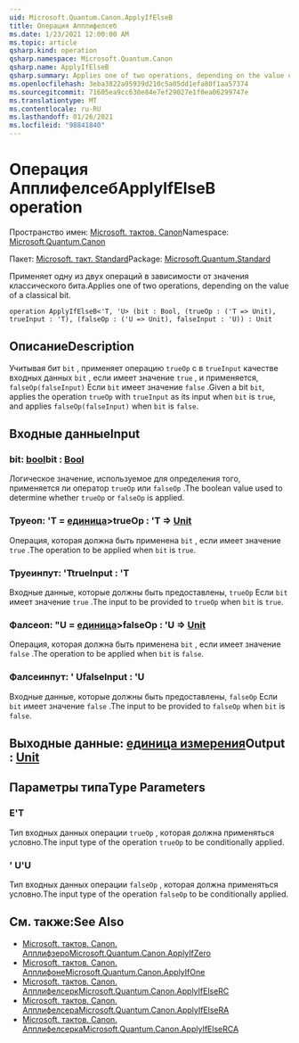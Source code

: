 ```yaml
---
uid: Microsoft.Quantum.Canon.ApplyIfElseB
title: Операция Апплифелсеб
ms.date: 1/23/2021 12:00:00 AM
ms.topic: article
qsharp.kind: operation
qsharp.namespace: Microsoft.Quantum.Canon
qsharp.name: ApplyIfElseB
qsharp.summary: Applies one of two operations, depending on the value of a classical bit.
ms.openlocfilehash: 3eba3822a95939d210c5a05dd1efa80f1aa57374
ms.sourcegitcommit: 71605ea9cc630e84e7ef29027e1f0ea06299747e
ms.translationtype: MT
ms.contentlocale: ru-RU
ms.lasthandoff: 01/26/2021
ms.locfileid: "98841840"
---
```

# <a name="applyifelseb-operation"></a><span data-ttu-id="e64fb-102">Операция Апплифелсеб</span><span class="sxs-lookup"><span data-stu-id="e64fb-102">ApplyIfElseB operation</span></span>

<span data-ttu-id="e64fb-103">Пространство имен: [Microsoft. тактов. Canon](xref:Microsoft.Quantum.Canon)</span><span class="sxs-lookup"><span data-stu-id="e64fb-103">Namespace: [Microsoft.Quantum.Canon](xref:Microsoft.Quantum.Canon)</span></span>

<span data-ttu-id="e64fb-104">Пакет: [Microsoft. такт. Standard](https://nuget.org/packages/Microsoft.Quantum.Standard)</span><span class="sxs-lookup"><span data-stu-id="e64fb-104">Package: [Microsoft.Quantum.Standard](https://nuget.org/packages/Microsoft.Quantum.Standard)</span></span>


<span data-ttu-id="e64fb-105">Применяет одну из двух операций в зависимости от значения классического бита.</span><span class="sxs-lookup"><span data-stu-id="e64fb-105">Applies one of two operations, depending on the value of a classical bit.</span></span>

```qsharp
operation ApplyIfElseB<'T, 'U> (bit : Bool, (trueOp : ('T => Unit), trueInput : 'T), (falseOp : ('U => Unit), falseInput : 'U)) : Unit
```


## <a name="description"></a><span data-ttu-id="e64fb-106">Описание</span><span class="sxs-lookup"><span data-stu-id="e64fb-106">Description</span></span>

<span data-ttu-id="e64fb-107">Учитывая бит `bit` , применяет операцию `trueOp` с в `trueInput` качестве входных данных `bit` , если имеет значение `true` , и применяется, `falseOp(falseInput)` Если `bit` имеет значение `false` .</span><span class="sxs-lookup"><span data-stu-id="e64fb-107">Given a bit `bit`, applies the operation `trueOp` with `trueInput` as its input when `bit` is `true`, and applies `falseOp(falseInput)` when `bit` is `false`.</span></span>

## <a name="input"></a><span data-ttu-id="e64fb-108">Входные данные</span><span class="sxs-lookup"><span data-stu-id="e64fb-108">Input</span></span>

### <a name="bit--bool"></a><span data-ttu-id="e64fb-109">bit: [bool](xref:microsoft.quantum.lang-ref.bool)</span><span class="sxs-lookup"><span data-stu-id="e64fb-109">bit : [Bool](xref:microsoft.quantum.lang-ref.bool)</span></span>

<span data-ttu-id="e64fb-110">Логическое значение, используемое для определения того, применяется ли оператор `trueOp` или `falseOp` .</span><span class="sxs-lookup"><span data-stu-id="e64fb-110">The boolean value used to determine whether `trueOp` or `falseOp` is applied.</span></span>


### <a name="trueop--t--unit"></a><span data-ttu-id="e64fb-111">Труеоп: 'T = [единица](xref:microsoft.quantum.lang-ref.unit)></span><span class="sxs-lookup"><span data-stu-id="e64fb-111">trueOp : 'T => [Unit](xref:microsoft.quantum.lang-ref.unit)</span></span> 

<span data-ttu-id="e64fb-112">Операция, которая должна быть применена `bit` , если имеет значение `true` .</span><span class="sxs-lookup"><span data-stu-id="e64fb-112">The operation to be applied when `bit` is `true`.</span></span>


### <a name="trueinput--t"></a><span data-ttu-id="e64fb-113">Труеинпут: 'T</span><span class="sxs-lookup"><span data-stu-id="e64fb-113">trueInput : 'T</span></span>

<span data-ttu-id="e64fb-114">Входные данные, которые должны быть предоставлены, `trueOp` Если `bit` имеет значение `true` .</span><span class="sxs-lookup"><span data-stu-id="e64fb-114">The input to be provided to `trueOp` when `bit` is `true`.</span></span>


### <a name="falseop--u--unit"></a><span data-ttu-id="e64fb-115">Фалсеоп: "U = [единица](xref:microsoft.quantum.lang-ref.unit)></span><span class="sxs-lookup"><span data-stu-id="e64fb-115">falseOp : 'U => [Unit](xref:microsoft.quantum.lang-ref.unit)</span></span> 

<span data-ttu-id="e64fb-116">Операция, которая должна быть применена `bit` , если имеет значение `false` .</span><span class="sxs-lookup"><span data-stu-id="e64fb-116">The operation to be applied when `bit` is `false`.</span></span>


### <a name="falseinput--u"></a><span data-ttu-id="e64fb-117">Фалсеинпут: ' U</span><span class="sxs-lookup"><span data-stu-id="e64fb-117">falseInput : 'U</span></span>

<span data-ttu-id="e64fb-118">Входные данные, которые должны быть предоставлены, `falseOp` Если `bit` имеет значение `false` .</span><span class="sxs-lookup"><span data-stu-id="e64fb-118">The input to be provided to `falseOp` when `bit` is `false`.</span></span>



## <a name="output--unit"></a><span data-ttu-id="e64fb-119">Выходные данные: [единица измерения](xref:microsoft.quantum.lang-ref.unit)</span><span class="sxs-lookup"><span data-stu-id="e64fb-119">Output : [Unit](xref:microsoft.quantum.lang-ref.unit)</span></span>



## <a name="type-parameters"></a><span data-ttu-id="e64fb-120">Параметры типа</span><span class="sxs-lookup"><span data-stu-id="e64fb-120">Type Parameters</span></span>

### <a name="t"></a><span data-ttu-id="e64fb-121">Е</span><span class="sxs-lookup"><span data-stu-id="e64fb-121">'T</span></span>

<span data-ttu-id="e64fb-122">Тип входных данных операции `trueOp` , которая должна применяться условно.</span><span class="sxs-lookup"><span data-stu-id="e64fb-122">The input type of the operation `trueOp` to be conditionally applied.</span></span>
### <a name="u"></a><span data-ttu-id="e64fb-123">' U</span><span class="sxs-lookup"><span data-stu-id="e64fb-123">'U</span></span>

<span data-ttu-id="e64fb-124">Тип входных данных операции `falseOp` , которая должна применяться условно.</span><span class="sxs-lookup"><span data-stu-id="e64fb-124">The input type of the operation `falseOp` to be conditionally applied.</span></span>

## <a name="see-also"></a><span data-ttu-id="e64fb-125">См. также:</span><span class="sxs-lookup"><span data-stu-id="e64fb-125">See Also</span></span>

- [<span data-ttu-id="e64fb-126">Microsoft. тактов. Canon. Апплифзеро</span><span class="sxs-lookup"><span data-stu-id="e64fb-126">Microsoft.Quantum.Canon.ApplyIfZero</span></span>](xref:Microsoft.Quantum.Canon.ApplyIfZero)
- [<span data-ttu-id="e64fb-127">Microsoft. тактов. Canon. Апплифоне</span><span class="sxs-lookup"><span data-stu-id="e64fb-127">Microsoft.Quantum.Canon.ApplyIfOne</span></span>](xref:Microsoft.Quantum.Canon.ApplyIfOne)
- [<span data-ttu-id="e64fb-128">Microsoft. тактов. Canon. Апплифелсерк</span><span class="sxs-lookup"><span data-stu-id="e64fb-128">Microsoft.Quantum.Canon.ApplyIfElseRC</span></span>](xref:Microsoft.Quantum.Canon.ApplyIfElseRC)
- [<span data-ttu-id="e64fb-129">Microsoft. тактов. Canon. Апплифелсера</span><span class="sxs-lookup"><span data-stu-id="e64fb-129">Microsoft.Quantum.Canon.ApplyIfElseRA</span></span>](xref:Microsoft.Quantum.Canon.ApplyIfElseRA)
- [<span data-ttu-id="e64fb-130">Microsoft. тактов. Canon. Апплифелсерка</span><span class="sxs-lookup"><span data-stu-id="e64fb-130">Microsoft.Quantum.Canon.ApplyIfElseRCA</span></span>](xref:Microsoft.Quantum.Canon.ApplyIfElseRCA)